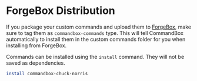 # ForgeBox Distribution

If you package your custom commands and upload them to [ForgeBox](http://www.coldbox.org/forgebox), make sure to tag them as `commandbox-commands` type.  This will tell CommandBox automatically to install them in the custom commands folder for you when installing from ForgeBox.

Commands can be installed using the `install` command.  They will not be saved as dependencies.

```bash
install commandbox-chuck-norris
```